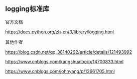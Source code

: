 ## logging标准库

官方文档

https://docs.python.org/zh-cn/3/library/logging.html

其他作者

https://blog.csdn.net/qq_38140292/article/details/121493992

https://www.cnblogs.com/kangshuaibo/p/14700833.html

https://www.cnblogs.com/johnyang/p/13661705.html

